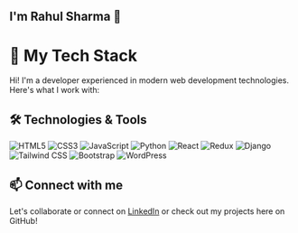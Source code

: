 ## I'm Rahul Sharma 👋 

# 🚀 My Tech Stack

Hi! I'm a developer experienced in modern web development technologies. Here's what I work with:

## 🛠️ Technologies & Tools

<p align="left">
  <!-- HTML -->
  <img src="https://img.shields.io/badge/HTML5-E34F26?style=for-the-badge&logo=html5&logoColor=white" alt="HTML5" />
  
  <!-- CSS -->
  <img src="https://img.shields.io/badge/CSS3-1572B6?style=for-the-badge&logo=css3&logoColor=white" alt="CSS3" />

  <!-- JavaScript -->
  <img src="https://img.shields.io/badge/JavaScript-F7DF1E?style=for-the-badge&logo=javascript&logoColor=black" alt="JavaScript" />

  <!-- Python -->
  <img src="https://img.shields.io/badge/Python-3776AB?style=for-the-badge&logo=python&logoColor=white" alt="Python" />

  <!-- React -->
  <img src="https://img.shields.io/badge/React-20232A?style=for-the-badge&logo=react&logoColor=61DAFB" alt="React" />

  <!-- Redux -->
  <img src="https://img.shields.io/badge/Redux-593D88?style=for-the-badge&logo=redux&logoColor=white" alt="Redux" />

  <!-- Django -->
  <img src="https://img.shields.io/badge/Django-092E20?style=for-the-badge&logo=django&logoColor=white" alt="Django" />

  <!-- Tailwind CSS -->
  <img src="https://img.shields.io/badge/Tailwind_CSS-06B6D4?style=for-the-badge&logo=tailwind-css&logoColor=white" alt="Tailwind CSS" />

  <!-- Bootstrap -->
  <img src="https://img.shields.io/badge/Bootstrap-7952B3?style=for-the-badge&logo=bootstrap&logoColor=white" alt="Bootstrap" />

  <!-- WordPress -->
  <img src="https://img.shields.io/badge/WordPress-21759B?style=for-the-badge&logo=wordpress&logoColor=white" alt="WordPress" />
</p>

## 📫 Connect with me

Let's collaborate or connect on [LinkedIn](https://www.linkedin.com/) or check out my projects here on GitHub!
